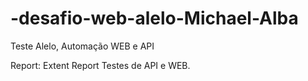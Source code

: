 # -desafio-web-alelo-Michael-Alba
Teste Alelo, Automação WEB e API

Report: Extent Report
Testes de API e WEB.


